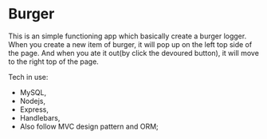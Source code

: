 # Burger

This is an simple functioning app which basically create a burger logger. 
When you create a new item of burger, it will pop up on the left top side of the page. 
And when you ate it out(by click the devoured button), it will move to the right top of the page.

Tech in use:
* MySQL, 
* Nodejs, 
* Express, 
* Handlebars,
* Also follow MVC design pattern and ORM; 
